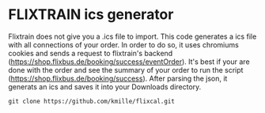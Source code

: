 # FLIXTRAIN ics generator

Flixtrain does not give you a .ics file to import. This code generates a ics file with all connections of your order. In order to do so, it uses chromiums cookies and sends a request to flixtrain's backend (https://shop.flixbus.de/booking/success/eventOrder). It's best if your are done with the order and see the summary of your order to run the script (https://shop.flixbus.de/booking/success). After parsing the json, it generats an ics and saves it into your Downloads directory.

```
git clone https://github.com/kmille/flixcal.git
```

